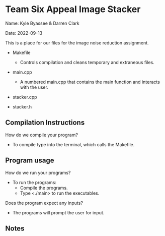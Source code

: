 <!--
 - @file README.md
 - @author Kyle Byassee
 - @date 2022-09-13
 - @brief ReadMe file
 - 
 - Basic readme for Image stacker assignment
 -->
# Team Six Appeal Image Stacker

Name: Kyle Byassee & Darren Clark

Date: 2022-09-13

This is a place for our files for the image noise reduction assignment.

* Makefile
  * Controls compilation and cleans temporary and extraneous files.

* main.cpp
  * A numbered main.cpp that contains the main function and interacts with the user.

* stacker.cpp

* stacker.h

## Compilation Instructions
How do we compile your program?
* To compile type <make> into the terminal, which calls the Makefile.

## Program usage
How do we run your programs?
* To run the programs:
  * Compile the programs.
  * Type <./main> to run the executables.

Does the program expect any inputs?
* The programs will prompt the user for input.

## Notes
<!--
* What is working?
  * The programs are working as intended.

* What are the limitations of the programs?
  * No known limitations are known at this time.

* What were some design decisions?
  * Consistency was the primary consideration.

-->